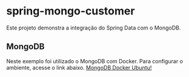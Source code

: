 # spring-mongo-customer
Este projeto demonstra a integração do Spring Data com o MongoDB.

## MongoDB
Neste exemplo foi utilizado o MongoDB com Docker. Para configurar o ambiente, acesse o link abaixo.
[MongoDB Docker Ubuntu!](http://maxidica.com/wp/mongodb-docker-ubuntu/)
